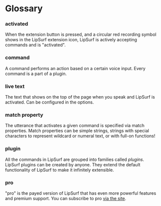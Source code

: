 # Glossary

### activated
When the extension button is pressed, and a circular red recording symbol shows in the LipSurf extension icon, LipSurf is actively accepting commands and is "activated".

### command
A command performs an action based on a certain voice input. Every command is a part of a plugin.

### live text
The text that shows on the top of the page when you speak and LipSurf is activated. Can be configured in the options.

### match property
The utterance that activates a given command is specified via match properties. Match properties can be simple strings, strings with special characters to represent wildcard or numeral text, or with full-on functions!

### plugin
All the commands in LipSurf are grouped into families called _plugins_. LipSurf plugins can be created by anyone. They extend the default functionality of LipSurf to make it infinitely extensible.

### pro
"pro" is the payed version of LipSurf that has even more powerful features and premium support. You can subscribe to pro [via the site](https://www.lipsurf.com/pricing).



